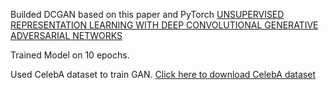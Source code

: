 Builded DCGAN based on this paper and PyTorch
[UNSUPERVISED REPRESENTATION LEARNING WITH DEEP CONVOLUTIONAL GENERATIVE ADVERSARIAL NETWORKS](https://arxiv.org/pdf/1511.06434v2)

Trained Model on 10 epochs.

Used CelebA dataset to train GAN.
[Click here to download CelebA dataset](https://drive.google.com/uc?id=0B7EVK8r0v71pZjFTYXZWM3FlRnM)


